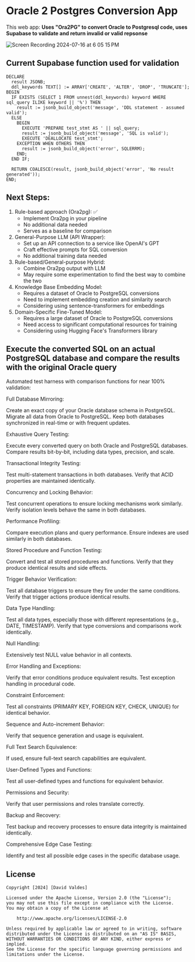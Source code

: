 # Oracle 2 Postgres Conversion App

This web app: **Uses "Ora2PG" to convert Oracle to Postgresql code, uses Supabase to validate and return invalid or valid repsonse**


![Screen Recording 2024-07-16 at 6 05 15 PM](https://github.com/user-attachments/assets/59ac8497-78ba-44c3-a02c-f5d43a42df81)



## Current Supabase function used for validation

```
DECLARE
  result JSONB;
  ddl_keywords TEXT[] := ARRAY['CREATE', 'ALTER', 'DROP', 'TRUNCATE'];
BEGIN
  IF EXISTS (SELECT 1 FROM unnest(ddl_keywords) keyword WHERE sql_query ILIKE keyword || '%') THEN
    result := jsonb_build_object('message', 'DDL statement - assumed valid');
  ELSE
    BEGIN
      EXECUTE 'PREPARE test_stmt AS ' || sql_query;
      result := jsonb_build_object('message', 'SQL is valid');
      EXECUTE 'DEALLOCATE test_stmt';
    EXCEPTION WHEN OTHERS THEN
      result := jsonb_build_object('error', SQLERRM);
    END;
  END IF;

  RETURN COALESCE(result, jsonb_build_object('error', 'No result generated'));
END;

```

## Next Steps:

1. Rule-based approach (Ora2pg): ✅
    * Implement Ora2pg in your pipeline
    * No additional data needed
    * Serves as a baseline for comparison
2. General-Purpose LLM (API Wrapper):
    * Set up an API connection to a service like OpenAI's GPT
    * Craft effective prompts for SQL conversion
    * No additional training data needed
3. Rule-based/General-purpose Hybrid:
    * Combine Ora2pg output with LLM 
    * May require some experimentation to find the best way to combine the two
4. Knowledge Base Embedding Model:
    * Requires a dataset of Oracle to PostgreSQL conversions
    * Need to implement embedding creation and similarity search
    * Considering using sentence-transformers for embeddings
5. Domain-Specific Fine-Tuned Model:
    * Requires a large dataset of Oracle to PostgreSQL conversions
    * Need access to significant computational resources for training
    * Considering using Hugging Face's Transformers library 



## Execute the converted SQL on an actual PostgreSQL database and compare the results with the original Oracle query
 
Automated test harness with comparison functions for near 100% validation:

Full Database Mirroring:

Create an exact copy of your Oracle database schema in PostgreSQL.
Migrate all data from Oracle to PostgreSQL.
Keep both databases synchronized in real-time or with frequent updates.


Exhaustive Query Testing:

Execute every converted query on both Oracle and PostgreSQL databases.
Compare results bit-by-bit, including data types, precision, and scale.


Transactional Integrity Testing:

Test multi-statement transactions in both databases.
Verify that ACID properties are maintained identically.


Concurrency and Locking Behavior:

Test concurrent operations to ensure locking mechanisms work similarly.
Verify isolation levels behave the same in both databases.


Performance Profiling:

Compare execution plans and query performance.
Ensure indexes are used similarly in both databases.


Stored Procedure and Function Testing:

Convert and test all stored procedures and functions.
Verify that they produce identical results and side effects.


Trigger Behavior Verification:

Test all database triggers to ensure they fire under the same conditions.
Verify that trigger actions produce identical results.


Data Type Handling:

Test all data types, especially those with different representations (e.g., DATE, TIMESTAMP).
Verify that type conversions and comparisons work identically.


Null Handling:

Extensively test NULL value behavior in all contexts.


Error Handling and Exceptions:

Verify that error conditions produce equivalent results.
Test exception handling in procedural code.


Constraint Enforcement:

Test all constraints (PRIMARY KEY, FOREIGN KEY, CHECK, UNIQUE) for identical behavior.


Sequence and Auto-increment Behavior:

Verify that sequence generation and usage is equivalent.


Full Text Search Equivalence:

If used, ensure full-text search capabilities are equivalent.


User-Defined Types and Functions:

Test all user-defined types and functions for equivalent behavior.


Permissions and Security:

Verify that user permissions and roles translate correctly.


Backup and Recovery:

Test backup and recovery processes to ensure data integrity is maintained identically.


Comprehensive Edge Case Testing:

Identify and test all possible edge cases in the specific database usage.


## License

    Copyright [2024] [David Valdes]

    Licensed under the Apache License, Version 2.0 (the "License");
    you may not use this file except in compliance with the License.
    You may obtain a copy of the License at

        http://www.apache.org/licenses/LICENSE-2.0

    Unless required by applicable law or agreed to in writing, software
    distributed under the License is distributed on an "AS IS" BASIS,
    WITHOUT WARRANTIES OR CONDITIONS OF ANY KIND, either express or implied.
    See the License for the specific language governing permissions and
    limitations under the License.
